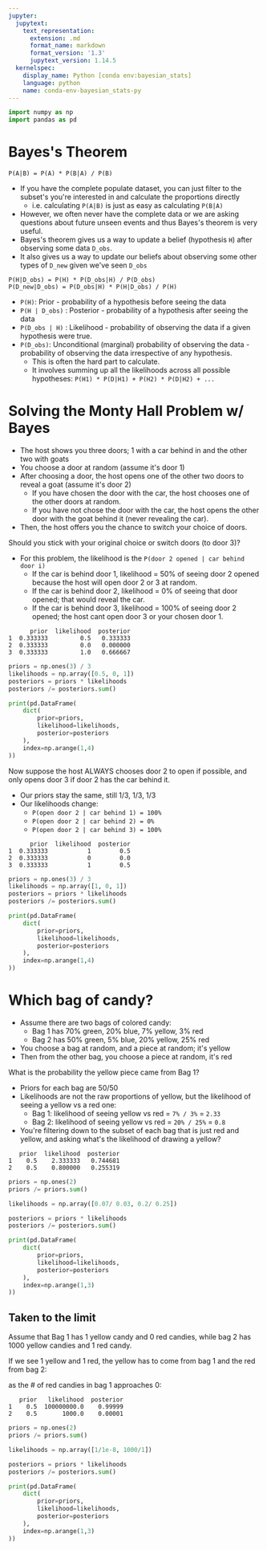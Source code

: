 ```yaml
---
jupyter:
  jupytext:
    text_representation:
      extension: .md
      format_name: markdown
      format_version: '1.3'
      jupytext_version: 1.14.5
  kernelspec:
    display_name: Python [conda env:bayesian_stats]
    language: python
    name: conda-env-bayesian_stats-py
---
```


```python
import numpy as np
import pandas as pd
```

# Bayes's Theorem
`P(A|B) = P(A) * P(B|A) / P(B)`

- If you have the complete populate dataset, you can just filter to the subset's you're interested in and calculate the proportions directly
    - i.e. calculating `P(A|B)` is just as easy as calculating `P(B|A)`
- However, we often never have the complete data or we are asking questions about future unseen events and thus Bayes's theorem is very useful.
- Bayes's theorem gives us a way to update a belief (hypothesis `H`) after observing some data `D_obs`.
- It also gives us a way to update our beliefs about observing some other types of `D_new` given we've seen `D_obs`

```
P(H|D_obs) = P(H) * P(D_obs|H) / P(D_obs)
P(D_new|D_obs) = P(D_obs|H) * P(H|D_obs) / P(H)
```
- `P(H)`: Prior - probability of a hypothesis before seeing the data
- `P(H | D_obs)` : Posterior - probability of a hypothesis after seeing the data
- `P(D_obs | H)` : Likelihood - probability of observing the data if a given hypothesis were true.
- `P(D_obs)`: Unconditional (marginal) probability of observing the data - probability of observing the data irrespective of any hypothesis.
    - This is often the hard part to calculate.
    - It involves summing up all the likelihoods across all possible hypotheses: `P(H1) * P(D|H1) + P(H2) * P(D|H2) + ...`


# Solving the Monty Hall Problem w/ Bayes
- The host shows you three doors; 1 with a car behind in and the other two with goats
- You choose a door at random (assume it's door 1)
- After choosing a door, the host opens one of the other two doors to reveal a goat (assume it's door 2)
    - If you have chosen the door with the car, the host chooses one of the other doors at random.
    - If you have not chose the door with the car, the host opens the other door with the goat behind it (never revealing the car).
- Then, the host offers you the chance to switch your choice of doors.

Should you stick with your original choice or switch doors (to door 3)?

- For this problem, the likelihood is the `P(door 2 opened | car behind door i)`
    - If the car is behind door 1, likelihood = 50% of seeing door 2 opened because the host will open door 2 or 3 at random.
    - If the car is behind door 2, likelihood = 0% of seeing that door opened; that would reveal the car.
    - If the car is behind door 3, likelihood = 100% of seeing door 2 opened; the host cant open door 3 or your chosen door 1.
    
```
      prior  likelihood  posterior
1  0.333333         0.5   0.333333
2  0.333333         0.0   0.000000
3  0.333333         1.0   0.666667
```

```python
priors = np.ones(3) / 3
likelihoods = np.array([0.5, 0, 1])
posteriors = priors * likelihoods
posteriors /= posteriors.sum()

print(pd.DataFrame(
    dict(
        prior=priors,
        likelihood=likelihoods,
        posterior=posteriors
    ),
    index=np.arange(1,4)
))
```

Now suppose the host ALWAYS chooses door 2 to open if possible, and only opens door 3 if door 2 has the car behind it.
- Our priors stay the same, still 1/3, 1/3, 1/3
- Our likelihoods change:
    - `P(open door 2 | car behind 1) = 100%` 
    - `P(open door 2 | car behind 2) = 0%` 
    - `P(open door 2 | car behind 3) = 100%` 
    
```
      prior  likelihood  posterior
1  0.333333           1        0.5
2  0.333333           0        0.0
3  0.333333           1        0.5
```

```python
priors = np.ones(3) / 3
likelihoods = np.array([1, 0, 1])
posteriors = priors * likelihoods
posteriors /= posteriors.sum()

print(pd.DataFrame(
    dict(
        prior=priors,
        likelihood=likelihoods,
        posterior=posteriors
    ),
    index=np.arange(1,4)
))
```

# Which bag of candy?
- Assume there are two bags of colored candy:
    - Bag 1 has 70% green, 20% blue, 7% yellow, 3% red
    - Bag 2 has 50% green, 5% blue, 20% yellow, 25% red
- You choose a bag at random, and a piece at random; it's yellow
- Then from the other bag, you choose a piece at random, it's red

What is the probability the yellow piece came from Bag 1?

- Priors for each bag are 50/50
- Likelihoods are not the raw proportions of yellow, but the likelihood of seeing a yellow vs a red one:
    - Bag 1: likelihood of seeing yellow vs red = `7% / 3%` = `2.33`
    - Bag 2: likelihood of seeing yellow vs red = `20% / 25%` = `0.8`
- You're filtering down to the subset of each bag that is just red and yellow, and asking what's the likelihood of drawing a yellow?
    
```
   prior  likelihood  posterior
1    0.5    2.333333   0.744681
2    0.5    0.800000   0.255319
```

```python
priors = np.ones(2)
priors /= priors.sum()

likelihoods = np.array([0.07/ 0.03, 0.2/ 0.25])

posteriors = priors * likelihoods
posteriors /= posteriors.sum()

print(pd.DataFrame(
    dict(
        prior=priors,
        likelihood=likelihoods,
        posterior=posteriors
    ),
    index=np.arange(1,3)
))
```

## Taken to the limit
Assume that Bag 1 has 1 yellow candy and 0 red candies, while bag 2 has 1000 yellow candies and 1 red candy.

If we see 1 yellow and 1 red, the yellow has to come from bag 1 and the red from bag 2:

as the # of red candies in bag 1 approaches 0:
```
   prior   likelihood  posterior
1    0.5  100000000.0    0.99999
2    0.5       1000.0    0.00001
```

```python
priors = np.ones(2)
priors /= priors.sum()

likelihoods = np.array([1/1e-8, 1000/1])

posteriors = priors * likelihoods
posteriors /= posteriors.sum()

print(pd.DataFrame(
    dict(
        prior=priors,
        likelihood=likelihoods,
        posterior=posteriors
    ),
    index=np.arange(1,3)
))
```

```python

```
